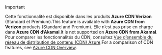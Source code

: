 > [!IMPORTANT]
> <span data-ttu-id="b2fa6-101">Cette fonctionnalité est disponible dans les produits **Azure CDN Verizon** (Standard et Premium).</span><span class="sxs-lookup"><span data-stu-id="b2fa6-101">This feature is available with **Azure CDN from Verizon** products (Standard and Premium).</span></span> <span data-ttu-id="b2fa6-102">Elle n’est pas prise en charge dans **Azure CDN d’Akamai**.</span><span class="sxs-lookup"><span data-stu-id="b2fa6-102">It is not supported on **Azure CDN from Akamai**.</span></span>  <span data-ttu-id="b2fa6-103">Pour comparer les fonctionnalités du CDN, consultez [Vue d’ensemble du réseau de distribution de contenu (CDN) Azure](../articles/cdn/cdn-overview.md#azure-cdn-features).</span><span class="sxs-lookup"><span data-stu-id="b2fa6-103">For a comparison of CDN features, see [Azure CDN Overview](../articles/cdn/cdn-overview.md#azure-cdn-features).</span></span>
